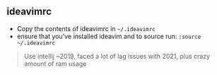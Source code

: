 ## ideavimrc

- Copy the contents of ideavimrc in `~/.ideavimrc`
- ensure that you've installed ideavim and to source run: `:source ~/.ideavimrc`

<blockquote> 
Use intellij ~2019, faced a lot of lag issues with 2021, plus crazy amount of ram usage
</blockquote>
